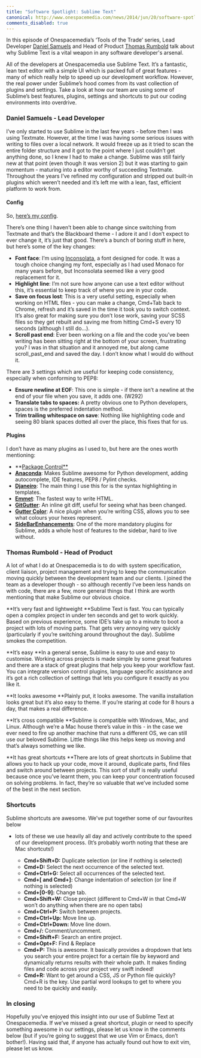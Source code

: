 ```yaml
---
title: "Software Spotlight: Sublime Text"
canonical: http://www.onespacemedia.com/news/2014/jun/20/software-spotlight-sublime-text/
comments_disabled: true
---
```


In this episode of Onespacemedia’s ‘Tools of the Trade’ series, Lead Developer
[Daniel Samuels](http://www.onespacemedia.com/about/our-people/daniel-samuels)
and Head of Product [Thomas Rumbold](http://www.onespacemedia.com/about/our-people/thomas-rumbold)
talk about why Sublime Text is a vital weapon in any software developer's arsenal.


All of the developers at Onespacemedia use Sublime Text. It’s a fantastic,
lean text editor with a simple UI which is packed full of great features -
many of which really help to speed up our development workflow. However, the
real power under Sublime’s hood comes from its vast collection of plugins and
settings. Take a look at how our team are using some of Sublime’s best
features, plugins, settings and shortcuts to put our coding environments into
overdrive.

### Daniel Samuels - Lead Developer

I’ve only started to use Sublime in the last few years - before then I was
using Textmate. However, at the time I was having some serious issues with
writing to files over a local network. It would freeze up as it tried to scan
the entire folder structure and it got to the point where I just couldn’t get
anything done, so I knew I had to make a change. Sublime was still fairly new
at that point (even though it was version 2) but it was starting to gain
momentum - maturing into a editor worthy of succeeding Textmate. Throughout
the years I’ve refined my configuration and stripped out built-in plugins
which weren’t needed and it’s left me with a lean, fast, efficient platform to
work from.

#### Config

So, [here’s my
config](https://gist.github.com/danielsamuels/53ebcb34d4e9a7b4742f).

There’s one thing I haven’t been able to change since switching from Textmate
and that’s the Blackboard theme - I adore it and I don’t expect to ever change
it, it’s just that good. There’s a bunch of boring stuff in here, but here’s
some of the key changes:

  * **Font face**: I’m using [Inconsolata](http://levien.com/type/myfonts/inconsolata.html), a font designed for code. It was a tough choice changing my font, especially as I had used Monaco for many years before, but Inconsolata seemed like a very good replacement for it.
  * **Highlight** **line**: I’m not sure how anyone can use a text editor without this, it’s essential to keep track of where you are in your code.
  * **Save on focus lost**: This is a very useful setting, especially when working on HTML files - you can make a change, Cmd+Tab back to Chrome, refresh and it’s saved in the time it took you to switch context. It’s also great for making sure you don’t lose work, saving your SCSS files so they get rebuilt and saving me from hitting Cmd+S every 10 seconds (although I still do...).
  * **Scroll past end**: Ever been working on a file and the code you’ve been writing has been sitting right at the bottom of your screen, frustrating you? I was in that situation and it annoyed me, but along came scroll_past_end and saved the day. I don’t know what I would do without it.

There are 3 settings which are useful for keeping code consistency, especially
when conforming to PEP8:

  * **Ensure newline at EOF**: This one is simple - if there isn’t a newline at the end of your file when you save, it adds one. (W292)
  * **Translate tabs to spaces:** A pretty obvious one to Python developers, spaces is the preferred indentation method.
  * **Trim trailing whitespace on save**: Nothing like highlighting code and seeing 80 blank spaces dotted all over the place, this fixes that for us.

#### Plugins

I don’t have as many plugins as I used to, but here are the ones worth
mentioning:

  * **[Package Control**](https://sublime.wbond.net/)
  * **[Anaconda](https://sublime.wbond.net/packages/Anaconda)**: Makes Sublime awesome for Python development, adding autocomplete, IDE features, PEP8 / Pylint checks.
  * **[Djaneiro](https://sublime.wbond.net/packages/Djaneiro)**: The main thing I use this for is the syntax highlighting in templates.
  * **[Emmet](https://sublime.wbond.net/packages/Emmet)**: The fastest way to write HTML.
  * **[GitGutter](https://sublime.wbond.net/packages/GitGutter)**: An inline git diff, useful for seeing what has been changed.
  * **[Gutter Color](https://sublime.wbond.net/packages/Gutter%20Color)**: A nice plugin when you’re writing CSS, allows you to see what colours your hexes represent.
  * **[SideBarEnhancements](https://sublime.wbond.net/packages/SideBarEnhancements)**: One of the more mandatory plugins for Sublime, adds a whole host of features to the sidebar, hard to live without.

### Thomas Rumbold - Head of Product

A lot of what I do at Onespacemedia is to do with system specification, client
liaison, project management and trying to keep the communication moving
quickly between the development team and our clients. I joined the team as a
developer though - so although recently I’ve been less hands on with code,
there are a few, more general things that I think are worth mentioning that
make Sublime our obvious choice.

**It’s very fast and lightweight
**Sublime Text is fast. You can typically open a complex project in under ten seconds and get to work quickly. Based on previous experience, some IDE’s take up to a minute to boot a project with lots of moving parts. That gets very annoying very quickly (particularly if you’re switching around throughout the day). Sublime smokes the competition.

**It’s easy
**In a general sense, Sublime is easy to use and easy to customise. Working across projects is made simple by some great features and there are a stack of great plugins that help you keep your workflow fast. You can integrate version control plugins, language specific assistance and it’s got a rich collection of settings that lets you configure it exactly as you like it.

**It looks awesome
**Plainly put, it looks awesome. The vanilla installation looks great but it’s also easy to theme. If you’re staring at code for 8 hours a day, that makes a real difference.

**It’s cross compatible
**Sublime is compatible with Windows, Mac, and Linux. Although we’re a Mac house there’s value in this - in the case we ever need to fire up another machine that runs a different OS, we can still use our beloved Sublime. Little things like this helps keep us moving and that’s always something we like.

**It has great shortcuts
**There are lots of great shortcuts in Sublime that allows you to hack up your code, move it around, duplicate parts, find files and switch around between projects. This sort of stuff is really useful because once you’ve learnt them, you can keep your concentration focused on solving problems. In fact, they’re so valuable that we’ve included some of the best in the next section.

### Shortcuts

Sublime shortcuts are awesome. We’ve put together some of our favourites below
- lots of these we use heavily all day and actively contribute to the speed of
our development process. (It’s probably worth noting that these are Mac
shortcuts!)

  * **Cmd+Shift+D:** Duplicate selection (or line if nothing is selected)
  * **Cmd+D:** Select the next occurrence of the selected text.
  * **Cmd+Ctrl+G:** Select all occurrences of the selected text.
  * **Cmd+[ and Cmd+]:** Change indentation of selection (or line if nothing is selected)
  * **Cmd+[0-9]:** Change tab.
  * **Cmd+Shift+W:** Close project (different to Cmd+W in that Cmd+W won’t do anything when there are no open tabs)
  * **Cmd+Ctrl+P:** Switch between projects.
  * **Cmd+Ctrl+Up:** Move line up.
  * **Cmd+Ctrl+Down:** Move line down.
  * **Cmd+/:** Comment/uncomment.
  * **Cmd+Shift+F:** Search an entire project.
  * **Cmd+Opt+F:** Find &amp; Replace
  * **Cmd+P:** This is awesome. It basically provides a dropdown that lets you search your entire project for a certain file by keyword and dynamically returns results with their whole path. It makes finding files and code across your project very swift indeed!
  * **Cmd+R:** Want to get around a CSS, JS or Python file quickly? Cmd+R is the key. Use partial word lookups to get to where you need to be quickly and easily.

### In closing

Hopefully you’ve enjoyed this insight into our use of Sublime Text at
Onespacemedia. If we’ve missed a great shortcut, plugin or need to specify
something awesome in our settings, please let us know in the comments below
(but if you’re going to suggest that we use Vim or Emacs, don’t bother!).
Having said that, if anyone has actually found out how to exit vim, please let
us know.


